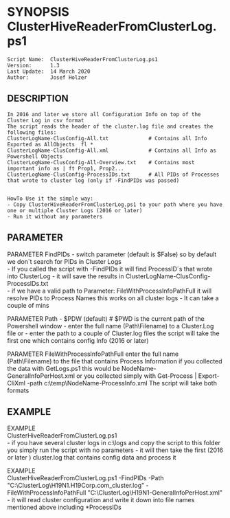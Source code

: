 # SYNOPSIS ClusterHiveReaderFromClusterLog.ps1
    Script Name:  ClusterHiveReaderFromClusterLog.ps1    	
    Version:      1.3
    Last Update:  14 March 2020
    Author:       Josef Holzer 

## DESCRIPTION
    In 2016 and later we store all Configuration Info on top of the Cluster Log in csv format
    The script reads the header of the cluster.log file and creates the following files:    
    ClusterLogName-ClusConfig-All.txt             # Contains all Info Exported as AllObjects  fl *
    ClusterLogName-ClusConfig-All.xml             # Contains all Info as Powershell Objects
    ClusterLogName-ClusConfig-All-Overview.txt    # Contains most important info as | ft Prop1, Prop2...
    ClusterLogName-ClusConfig-ProcessIDs.txt      # All PIDs of Processes that wrote to cluster log (only if -FindPIDs was passed)

    
    HowTo Use it the simple way: 
    - Copy ClusterHiveReaderFromClusterLog.ps1 to your path where you have one or multiple Cluster Logs (2016 or later)
    - Run it without any parameters


## PARAMETER

PARAMETER FindPIDs
    - switch parameter (default is $False) so by default we don´t search for PIDs in Cluster Logs    
    - If you called the script with -FindPIDs it will find ProcessID´s that wrote into ClusterLog
    - it will save the results in ClusterLogName-ClusConfig-ProcessIDs.txt     
    - if we have a valid path to Parameter: FileWithProcessInfoPathFull it will resolve PIDs to Process Names
      this works on all cluster logs
    - It can take a couple of mins 

	
PARAMETER  Path
    - $PDW (default)  # $PWD is the current path of the Powershell window
    - enter the full name (Path\Filename) to a Cluster.Log file or 
    - enter the path to a couple of Cluster.log files
      the script will take the first one which contains config Info (2016 or later)    	


PARAMETER FileWithProcessInfoPathFull
    enter the full name (Path\Filename) to the file that contains Process Information
    if you collected the data with GetLogs.ps1 this would be NodeName-GeneralInfoPerHost.xml
    or you collected simply with Get-Process | Export-CliXml -path c:\temp\NodeName-ProcessInfo.xml
    The script will take both formats


## EXAMPLE
    
EXAMPLE     
    ClusterHiveReaderFromClusterLog.ps1    
    - if you have several cluster logs in c:\logs and copy the script to this folder you simply run the script with no parameters
    - it will then take the first (2016 or later ) cluster.log that contains config data and process it

EXAMPLE    
    ClusterHiveReaderFromClusterLog.ps1 -FindPIDs -Path "C:\ClusterLog\H19N1.H19Corp.com_cluster.log" -FileWithProcessInfoPathFull "C:\ClusterLog\H19N1-GeneralInfoPerHost.xml" 
    - it will read cluster configuration and write it down into file names mentioned above including *ProcessIDs